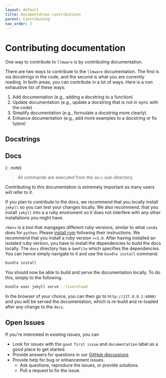 ```yaml
---
layout: default
title: Documentation contributions
parent: Contributing
nav_order: 2
---
```

# Contributing documentation
One way to contribute to ``llmware`` is by contributing documentation.

There are two ways to contribute to the ``llmware`` documentation.
The first is via docstrings in the code, and the second is what you are currently reading.
In both areas, you can contribute in a lot of ways.
Here is a non exhaustive list of these ways.

1. Add documentation (e.g., adding a docstring to a function)
2. Update documentation (e.g., update a docstring that is not in sync with the code)
3. Simplify documentation (e.g., formulate a docstring more clearly)
4. Enhance documentation (e.g., add more examples to a docstring or fix typos)

## Docstrings

## Docs

{: .note}
> All commands are executed from the `docs` sub-directory.

Contributing to this documentation is extremely important as many users will refer to it.

If you plan to contribute to the docs, we recommend that you locally install `jekyll` so you can test your changes locally.
We also recommend, that you install `jekyll` into a a ruby enviroment so it does not interfere with any other installations you might have.

`rbenv` is a tool that mangages different ruby versions, similar to what `conda` does for `python`.
Please [install rvm](https://github.com/rbenv/rbenv?tab=readme-ov-file#installation) following their instructions.
We recommend that you install a ruby version `>=3.0`.
After having installed an isolated ruby version, you have to install the dependencies to build the docs locally.
The `docs` directory has a `Gemfile` which specifies the dependencies.
You can hence simply navigate to it and use the `bundle install` command.

```bash
bundle install
```

You should now be able to build and serve the documentation locally.
To do this, simply to the following.
```bash
bundle exec jekyll serve --livereload
```
In the browser of your choice, you can then go to `http://127.0.0.1:4000/` and you will be served the documentation, which is re-build and re-loaded after any change to the `docs`.

## Open Issues
If you're interested in existing issues, you can

- Look for issues with the `good first issue` and `documentation` label as a good place to get started.
- Provide answers for questions in our [GitHub discussions](https://github.com/llmware-ai/llmware/discussions)
- Provide help for bug or enhancement issues. 
  - Ask questions, reproduce the issues, or provide solutions.
  - Pull a request to fix the issue.

